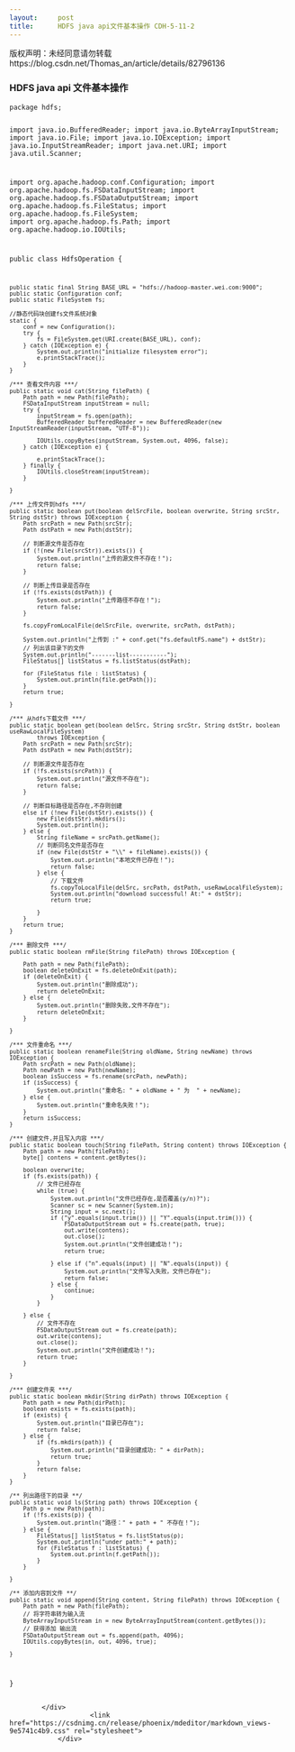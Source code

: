 ```yaml
---
layout:     post
title:      HDFS java api文件基本操作 CDH-5-11-2
---
```

<div id="article_content" class="article_content clearfix csdn-tracking-statistics" data-pid="blog" data-mod="popu_307" data-dsm="post">
								<div class="article-copyright">
					版权声明：未经同意请勿转载					https://blog.csdn.net/Thomas_an/article/details/82796136				</div>
								            <div id="content_views" class="markdown_views prism-dracula">
							<!-- flowchart 箭头图标 勿删 -->
							<svg xmlns="http://www.w3.org/2000/svg" style="display: none;"><path stroke-linecap="round" d="M5,0 0,2.5 5,5z" id="raphael-marker-block" style="-webkit-tap-highlight-color: rgba(0, 0, 0, 0);"></path></svg>
							<h3><a id="HDFS_java_api__0"></a>HDFS java api 文件基本操作</h3>
<pre><code>package hdfs;

import java.io.BufferedReader;
import java.io.ByteArrayInputStream;
import java.io.File;
import java.io.IOException;
import java.io.InputStreamReader;
import java.net.URI;
import java.util.Scanner;

import org.apache.hadoop.conf.Configuration;
import org.apache.hadoop.fs.FSDataInputStream;
import org.apache.hadoop.fs.FSDataOutputStream;
import org.apache.hadoop.fs.FileStatus;
import org.apache.hadoop.fs.FileSystem;
import org.apache.hadoop.fs.Path;
import org.apache.hadoop.io.IOUtils;

public class HdfsOperation {

    public static final String BASE_URL = "hdfs://hadoop-master.wei.com:9000";
    public static Configuration conf;
    public static FileSystem fs;

    //静态代码块创建fs文件系统对象
    static {
        conf = new Configuration();
        try {
            fs = FileSystem.get(URI.create(BASE_URL), conf);
        } catch (IOException e) {
            System.out.println("initialize filesystem error");
            e.printStackTrace();
        }
    }

    /*** 查看文件内容 ***/
    public static void cat(String filePath) {
        Path path = new Path(filePath);
        FSDataInputStream inputStream = null;
        try {
            inputStream = fs.open(path);
            BufferedReader bufferedReader = new BufferedReader(new InputStreamReader(inputStream, "UTF-8"));

            IOUtils.copyBytes(inputStream, System.out, 4096, false);
        } catch (IOException e) {

            e.printStackTrace();
        } finally {
            IOUtils.closeStream(inputStream);
        }

    }

    /*** 上传文件到hdfs ***/
    public static boolean put(boolean delSrcFile, boolean overwrite, String srcStr, String dstStr) throws IOException {
        Path srcPath = new Path(srcStr);
        Path dstPath = new Path(dstStr);

        // 判断源文件是否存在
        if (!(new File(srcStr)).exists()) {
            System.out.println("上传的源文件不存在！");
            return false;
        }

        // 判断上传目录是否存在
        if (!fs.exists(dstPath)) {
            System.out.println("上传路径不存在！");
            return false;
        }

        fs.copyFromLocalFile(delSrcFile, overwrite, srcPath, dstPath);

        System.out.println("上传到 :" + conf.get("fs.defaultFS.name") + dstStr);
        // 列出该目录下的文件
        System.out.println("-------list-----------");
        FileStatus[] listStatus = fs.listStatus(dstPath);

        for (FileStatus file : listStatus) {
            System.out.println(file.getPath());
        }
        return true;

    }

    /*** 从hdfs下载文件 ***/
    public static boolean get(boolean delSrc, String srcStr, String dstStr, boolean useRawLocalFileSystem)
            throws IOException {
        Path srcPath = new Path(srcStr);
        Path dstPath = new Path(dstStr);

        // 判断源文件是否存在
        if (!fs.exists(srcPath)) {
            System.out.println("源文件不存在");
            return false;
        }

        // 判断目标路径是否存在,不存则创建
        else if (!new File(dstStr).exists()) {
            new File(dstStr).mkdirs();
            System.out.println();
        } else {
            String fileName = srcPath.getName();
            // 判断同名文件是否存在
            if (new File(dstStr + "\\" + fileName).exists()) {
                System.out.println("本地文件已存在！");
                return false;
            } else {
                // 下载文件
                fs.copyToLocalFile(delSrc, srcPath, dstPath, useRawLocalFileSystem);
                System.out.println("download successful! At:" + dstStr);
                return true;

            }
        }
        return true;
    }

    /*** 删除文件 ***/
    public static boolean rmFile(String filePath) throws IOException {

        Path path = new Path(filePath);
        boolean deleteOnExit = fs.deleteOnExit(path);
        if (deleteOnExit) {
            System.out.println("删除成功");
            return deleteOnExit;
        } else {
            System.out.println("删除失败,文件不存在");
            return deleteOnExit;
        }

    }

    /*** 文件重命名 ***/
    public static boolean renameFile(String oldName, String newName) throws IOException {
        Path srcPath = new Path(oldName);
        Path newPath = new Path(newName);
        boolean isSuccess = fs.rename(srcPath, newPath);
        if (isSuccess) {
            System.out.println("重命名: " + oldName + " 为  " + newName);
        } else {
            System.out.println("重命名失败！");
        }
        return isSuccess;
    }

    /*** 创建文件,并且写入内容 ***/
    public static boolean touch(String filePath, String content) throws IOException {
        Path path = new Path(filePath);
        byte[] contens = content.getBytes();

        boolean overwrite;
        if (fs.exists(path)) {
            // 文件已经存在
            while (true) {
                System.out.println("文件已经存在,是否覆盖(y/n)?");
                Scanner sc = new Scanner(System.in);
                String input = sc.next();
                if ("y".equals(input.trim()) || "Y".equals(input.trim())) {
                    FSDataOutputStream out = fs.create(path, true);
                    out.write(contens);
                    out.close();
                    System.out.println("文件创建成功！");
                    return true;

                } else if ("n".equals(input) || "N".equals(input)) {
                    System.out.println("文件写入失败，文件已存在");
                    return false;
                } else {
                    continue;
                }
            }

        } else {
            // 文件不存在
            FSDataOutputStream out = fs.create(path);
            out.write(contens);
            out.close();
            System.out.println("文件创建成功！");
            return true;
        }

    }

    /*** 创建文件夹 ***/
    public static boolean mkdir(String dirPath) throws IOException {
        Path path = new Path(dirPath);
        boolean exists = fs.exists(path);
        if (exists) {
            System.out.println("目录已存在");
            return false;
        } else {
            if (fs.mkdirs(path)) {
                System.out.println("目录创建成功: " + dirPath);
                return true;
            }
            return false;
        }
    }

    /** 列出路径下的目录 **/
    public static void ls(String path) throws IOException {
        Path p = new Path(path);
        if (!fs.exists(p)) {
            System.out.println("路径：" + path + " 不存在！");
        } else {
            FileStatus[] listStatus = fs.listStatus(p);
            System.out.println("under path:" + path);
            for (FileStatus f : listStatus) {
                System.out.println(f.getPath());
            }
        }

    }

    /** 添加内容到文件 **/
    public static void append(String content, String filePath) throws IOException {
        Path path = new Path(filePath);
        // 将字符串转为输入流
        ByteArrayInputStream in = new ByteArrayInputStream(content.getBytes());
        // 获得添加 输出流
        FSDataOutputStream out = fs.append(path, 4096);
        IOUtils.copyBytes(in, out, 4096, true);

    }

}
</code></pre>

            </div>
						<link href="https://csdnimg.cn/release/phoenix/mdeditor/markdown_views-9e5741c4b9.css" rel="stylesheet">
                </div>